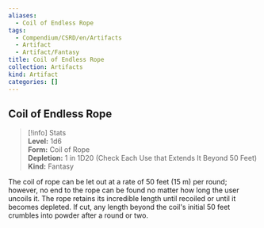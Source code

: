 ```yaml
---
aliases:
  - Coil of Endless Rope
tags:
  - Compendium/CSRD/en/Artifacts
  - Artifact
  - Artifact/Fantasy
title: Coil of Endless Rope
collection: Artifacts
kind: Artifact
categories: []
---
```

## Coil of Endless Rope  
>[!info] Stats  
> **Level:** 1d6  
> **Form:** Coil of Rope  
> **Depletion:** 1 in 1D20 (Check Each Use that Extends It Beyond 50 Feet)  
> **Kind:** Fantasy
  
The coil of rope can be let out at a rate of 50 feet (15 m) per round; however, no end to the rope can be found no matter how long the user uncoils it. The rope retains its incredible length until recoiled or until it becomes depleted. If cut, any length beyond the coil's initial 50 feet crumbles into powder after a round or two.